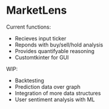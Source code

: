 # MarketLens

Current functions:
- Recieves input ticker
- Reponds with buy/sell/hold analysis
- Provides quantifyable reasoning
- Customtkinter for GUI

WIP:
- Backtesting
- Prediction data over graph
- Integration of more data structures
- User sentiment analysis with ML
